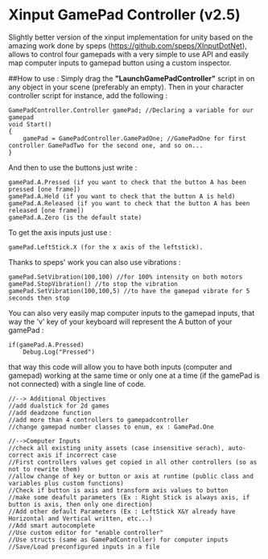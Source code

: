 # Xinput GamePad Controller (v2.5)

Slightly better version of the xinput implementation for unity based on the amazing work done by speps (https://github.com/speps/XInputDotNet), allows to control four gamepads with a very simple to use API and easily map computer inputs to gamepad button using a custom inspector.

##How to use :
Simply drag the **"LaunchGamePadController"** script in on any object in your scene (preferably an empty). Then in your character controller script for instance, add the following :
```
GamePadController.Controller gamePad; //Declaring a variable for our gamepad
void Start()
{
    gamePad = GamePadController.GamePadOne; //GamePadOne for first controller GamePadTwo for the second one, and so on...
}
```
And then to use the buttons just write :
```
gamePad.A.Pressed (if you want to check that the button A has been pressed [one frame])
gamePad.A.Held (if you want to check that the button A is held)
gamePad.A.Released (if you want to check that the button A has been released [one frame])
gamePad.A.Zero (is the default state)
```
To get the axis inputs just use :
```
gamePad.LeftStick.X (for the x axis of the leftstick).
```
Thanks to speps' work you can also use vibrations :
```
gamePad.SetVibration(100,100) //for 100% intensity on both motors
gamePad.StopVibration() //to stop the vibration
gamePad.SetVibration(100,100,5) //to have the gamepad vibrate for 5 seconds then stop
```
You can also very easily map computer inputs to the gamepad inputs, that way the 'v' key of your keyboard will represent the A button of your gamePad :
```
if(gamePad.A.Pressed)
    Debug.Log("Pressed")
```   
that way this code will allow you to have both inputs (computer and gamepad) working at the same time or only one at a time (if the gamePad is not connected) with a single line of code.

```
//--> Additional Objectives
//add dualstick for 2d games
//add deadzone function
//add more than 4 controllers to gamepadcontroller
//change gamepad number classes to enum, ex : GamePad.One

//-->Computer Inputs
//check all existing unity assets (case insensitive serach), auto-correct axis if incorrect case
//First controllers values get copied in all other controllers (so as not to rewrite them)
//allow change of key or button or axis at runtime (public class and variables plus custom functions)
//Check if button is axis and transform axis values to button
//make some deafult parameters (Ex : Right Stick is always axis, if button is axis, then only one direction)
//Add other default Parameters (Ex : LeftStick X&Y already have Horizontal and Vertical written, etc...)
//Add smart autocomplete
//Use custom editor for "enable controller"
//Use structs (same as GamePadController) for computer inputs
//Save/Load preconfigured inputs in a file
```
